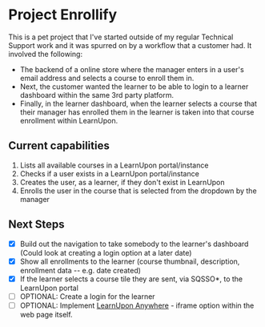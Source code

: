 # Project Enrollify
This is a pet project that I've started outside of my regular Technical Support work and it was spurred on by a workflow that a customer had. It involved the following: 

* The backend of a online store where the manager enters in a user's email address and selects a course to enroll them in.
* Next, the customer wanted the learner to be able to login to a learner dashboard within the same 3rd party platform.
* Finally, in the learner dashboard, when the learner selects a course that their manager has enrolled them in the learner is taken into that course enrollment within LearnUpon.

## Current capabilities
 1. Lists all available courses in a LearnUpon portal/instance
 2. Checks if a user exists in a LearnUpon portal/instance
 3. Creates the user, as a learner, if they don't exist in LearnUpon
 4. Enrolls the user in the course that is selected from the dropdown by the manager

## Next Steps
- [x] Build out the navigation to take somebody to the learner's dashboard (Could look at creating a login option at a later date)
- [X] Show all enrollments to the learner (course thumbnail, description, enrollment data -- e.g. date created)
- [X] If the learner selects a course tile they are sent, via SQSSO*, to the LearnUpon portal
- [ ] OPTIONAL: Create a login for the learner
- [ ] OPTIONAL: Implement [LearnUpon Anywhere](https://support.learnupon.com/hc/en-us/articles/18314839521693-LearnUpon-Anywhere-getting-started#Makelearninganintegralpartofyourusers'dailyexperience) - iframe option within the web page itself.
